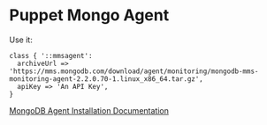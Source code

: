 Puppet Mongo Agent
==============

Use it:
```
class { '::mmsagent':
  archiveUrl => 'https://mms.mongodb.com/download/agent/monitoring/mongodb-mms-monitoring-agent-2.2.0.70-1.linux_x86_64.tar.gz',
  apiKey => 'An API Key',
}
```

[MongoDB Agent Installation Documentation](http://mms.mongodb.com/help/tutorial/install-monitoring-agent/)
